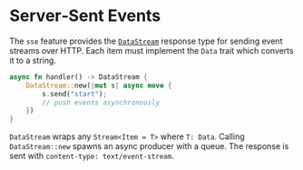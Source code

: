 # Server‑Sent Events

The `sse` feature provides the [`DataStream`](../ohkami-0.24/ohkami/src/sse)
response type for sending event streams over HTTP.  Each item must implement the
`Data` trait which converts it to a string.

```rust
async fn handler() -> DataStream {
    DataStream::new(|mut s| async move {
        s.send("start");
        // push events asynchronously
    })
}
```

`DataStream` wraps any `Stream<Item = T>` where `T: Data`.  Calling
`DataStream::new` spawns an async producer with a queue.  The response is sent
with `content-type: text/event-stream`.


